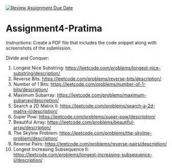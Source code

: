 [![Review Assignment Due Date](https://classroom.github.com/assets/deadline-readme-button-22041afd0340ce965d47ae6ef1cefeee28c7c493a6346c4f15d667ab976d596c.svg)](https://classroom.github.com/a/PeDyzVpg)
# Assignment4-Pratima

Instructions: Create a PDF file that includes the code snippet along with screenshots of the submission.

Divide and Conquer:
1. Longest Nice Substring: https://leetcode.com/problems/longest-nice-substring/description/
2. Reverse Bits: https://leetcode.com/problems/reverse-bits/description/
3. Number of 1 Bits: https://leetcode.com/problems/number-of-1-bits/description/
4. Maximum Subarray: https://leetcode.com/problems/maximum-subarray/description/
5. Search a 2D Matrix II: https://leetcode.com/problems/search-a-2d-matrix-ii/description/
6. Super Pow: https://leetcode.com/problems/super-pow/description/
7. Beautiful Array: https://leetcode.com/problems/beautiful-array/description/
8. The Skyline Problem: https://leetcode.com/problems/the-skyline-problem/description/
9. Reverse Pairs: https://leetcode.com/problems/reverse-pairs/description/
10. Longest Increasing Subsequence II: https://leetcode.com/problems/longest-increasing-subsequence-ii/description/
 
